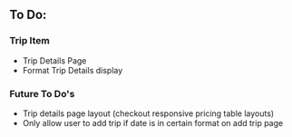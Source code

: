 ## To Do:

### Trip Item
- Trip Details Page
- Format Trip Details display


### Future To Do's
- Trip details page layout (checkout responsive pricing table layouts)
- Only allow user to add trip if date is in certain format on add trip page





